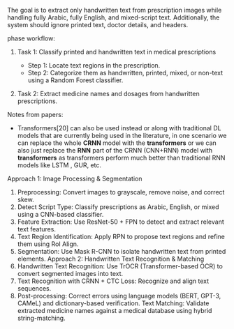 The goal is to extract only handwritten text from prescription images while handling fully Arabic, fully English, and mixed-script text. Additionally, the system should ignore printed text, doctor details, and headers.


phase workflow:

1. Task 1: Classify printed and handwritten text in medical prescriptions

    - Step 1: Locate text regions in the prescription.
    - Step 2: Categorize them as handwritten, printed, mixed, or non-text using a Random Forest classifier.
2. Task 2: Extract medicine names and dosages from handwritten prescriptions.


Notes from papers:

- Transformers[20] can also be used instead or along with
traditional DL models that are currently being used in the literature, in one scenario we can replace the whole **CRNN**
model with the **transformers** or we can also just replace the **RNN** part of the CRNN (CNN+RNN) model with
**transformers** as transformers perform much better than traditional RNN models like LSTM , GUR, etc.


Approach 1: Image Processing & Segmentation
1.	Preprocessing: Convert images to grayscale, remove noise, and correct skew.
2.	Detect Script Type: Classify prescriptions as Arabic, English, or mixed using a CNN-based classifier.
3.	Feature Extraction: Use ResNet-50 + FPN to detect and extract relevant text features.
4.	Text Region Identification: Apply RPN to propose text regions and refine them using RoI Align.
5.	Segmentation: Use Mask R-CNN to isolate handwritten text from printed elements.
Approach 2: Handwritten Text Recognition & Matching
1.	Handwritten Text Recognition: Use TrOCR (Transformer-based OCR) to convert segmented images into text.
2.	Text Recognition with CRNN + CTC Loss: Recognize and align text sequences.
3.	Post-processing: Correct errors using language models (BERT, GPT-3, CAMeL) and dictionary-based verification.
Text Matching: Validate extracted medicine names against a medical database using hybrid string-matching.
